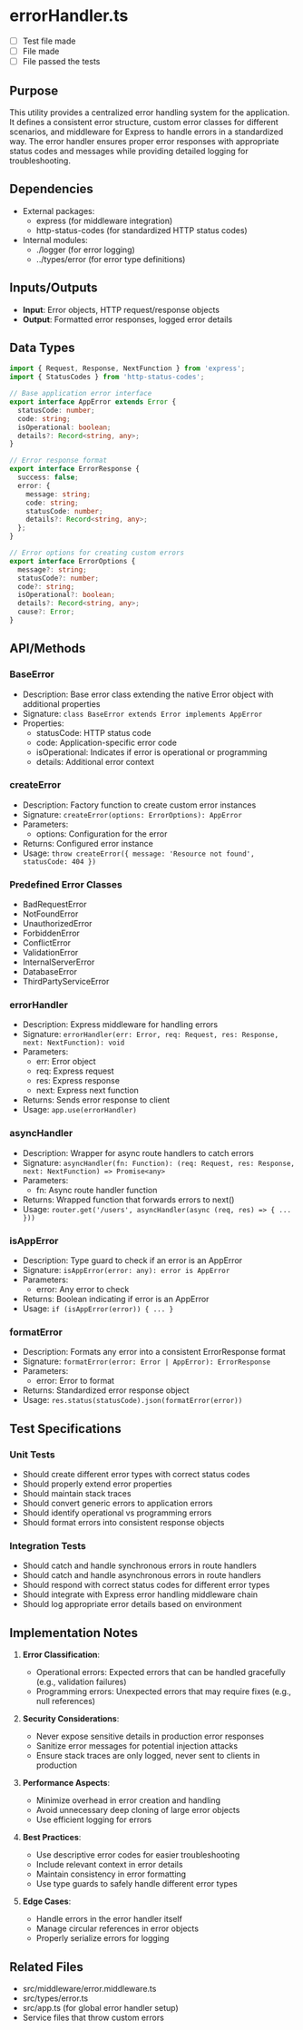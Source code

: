 # errorHandler.ts

- [ ] Test file made
- [ ] File made
- [ ] File passed the tests

## Purpose
This utility provides a centralized error handling system for the application. It defines a consistent error structure, custom error classes for different scenarios, and middleware for Express to handle errors in a standardized way. The error handler ensures proper error responses with appropriate status codes and messages while providing detailed logging for troubleshooting.

## Dependencies
- External packages:
  - express (for middleware integration)
  - http-status-codes (for standardized HTTP status codes)
- Internal modules:
  - ./logger (for error logging)
  - ../types/error (for error type definitions)

## Inputs/Outputs
- **Input**: Error objects, HTTP request/response objects
- **Output**: Formatted error responses, logged error details

## Data Types
```typescript
import { Request, Response, NextFunction } from 'express';
import { StatusCodes } from 'http-status-codes';

// Base application error interface
export interface AppError extends Error {
  statusCode: number;
  code: string;
  isOperational: boolean;
  details?: Record<string, any>;
}

// Error response format
export interface ErrorResponse {
  success: false;
  error: {
    message: string;
    code: string;
    statusCode: number;
    details?: Record<string, any>;
  };
}

// Error options for creating custom errors
export interface ErrorOptions {
  message?: string;
  statusCode?: number;
  code?: string;
  isOperational?: boolean;
  details?: Record<string, any>;
  cause?: Error;
}
```

## API/Methods
### BaseError
- Description: Base error class extending the native Error object with additional properties
- Signature: `class BaseError extends Error implements AppError`
- Properties:
  - statusCode: HTTP status code
  - code: Application-specific error code
  - isOperational: Indicates if error is operational or programming
  - details: Additional error context

### createError
- Description: Factory function to create custom error instances
- Signature: `createError(options: ErrorOptions): AppError`
- Parameters:
  - options: Configuration for the error
- Returns: Configured error instance
- Usage: `throw createError({ message: 'Resource not found', statusCode: 404 })`

### Predefined Error Classes
- BadRequestError
- NotFoundError
- UnauthorizedError
- ForbiddenError
- ConflictError
- ValidationError
- InternalServerError
- DatabaseError
- ThirdPartyServiceError

### errorHandler
- Description: Express middleware for handling errors
- Signature: `errorHandler(err: Error, req: Request, res: Response, next: NextFunction): void`
- Parameters:
  - err: Error object
  - req: Express request
  - res: Express response
  - next: Express next function
- Returns: Sends error response to client
- Usage: `app.use(errorHandler)`

### asyncHandler
- Description: Wrapper for async route handlers to catch errors
- Signature: `asyncHandler(fn: Function): (req: Request, res: Response, next: NextFunction) => Promise<any>`
- Parameters:
  - fn: Async route handler function
- Returns: Wrapped function that forwards errors to next()
- Usage: `router.get('/users', asyncHandler(async (req, res) => { ... }))`

### isAppError
- Description: Type guard to check if an error is an AppError
- Signature: `isAppError(error: any): error is AppError`
- Parameters:
  - error: Any error to check
- Returns: Boolean indicating if error is an AppError
- Usage: `if (isAppError(error)) { ... }`

### formatError
- Description: Formats any error into a consistent ErrorResponse format
- Signature: `formatError(error: Error | AppError): ErrorResponse`
- Parameters:
  - error: Error to format
- Returns: Standardized error response object
- Usage: `res.status(statusCode).json(formatError(error))`

## Test Specifications
### Unit Tests
- Should create different error types with correct status codes
- Should properly extend error properties
- Should maintain stack traces
- Should convert generic errors to application errors
- Should identify operational vs programming errors
- Should format errors into consistent response objects

### Integration Tests
- Should catch and handle synchronous errors in route handlers
- Should catch and handle asynchronous errors in route handlers
- Should respond with correct status codes for different error types
- Should integrate with Express error handling middleware chain
- Should log appropriate error details based on environment

## Implementation Notes
1. **Error Classification**:
   - Operational errors: Expected errors that can be handled gracefully (e.g., validation failures)
   - Programming errors: Unexpected errors that may require fixes (e.g., null references)

2. **Security Considerations**:
   - Never expose sensitive details in production error responses
   - Sanitize error messages for potential injection attacks
   - Ensure stack traces are only logged, never sent to clients in production

3. **Performance Aspects**:
   - Minimize overhead in error creation and handling
   - Avoid unnecessary deep cloning of large error objects
   - Use efficient logging for errors

4. **Best Practices**:
   - Use descriptive error codes for easier troubleshooting
   - Include relevant context in error details
   - Maintain consistency in error formatting
   - Use type guards to safely handle different error types

5. **Edge Cases**:
   - Handle errors in the error handler itself
   - Manage circular references in error objects
   - Properly serialize errors for logging

## Related Files
- src/middleware/error.middleware.ts
- src/types/error.ts
- src/app.ts (for global error handler setup)
- Service files that throw custom errors 